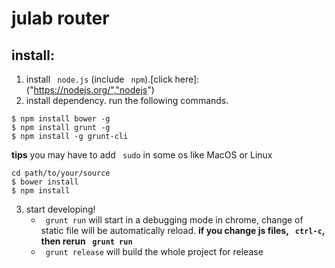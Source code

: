 # julab router

## install:

 1. install ` node.js` (include ` npm`).[click here]:("https://nodejs.org/","nodejs")
 2. install dependency. run the following commands.
``` shell
$ npm install bower -g
$ npm install grunt -g
$ npm install -g grunt-cli
```    
**tips** you may have to add ` sudo` in some os like MacOS or Linux
```shell
cd path/to/your/source
$ bower install
$ npm install
```

3. start developing!
    * ` grunt run` will start in a debugging mode in chrome, change of static file will be automatically reload. 
    **if you change js files, ` ctrl-c`, then rerun ` grunt run`**
    * ` grunt release` will build the whole project for release

